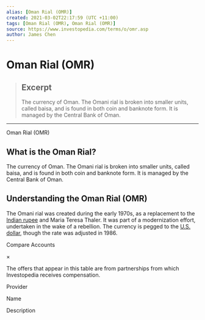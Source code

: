 ```yaml
---
alias: [Oman Rial (OMR)]
created: 2021-03-02T22:17:59 (UTC +11:00)
tags: [Oman Rial (OMR), Oman Rial (OMR)]
source: https://www.investopedia.com/terms/o/omr.asp
author: James Chen
---
```


# Oman Rial (OMR)

> ## Excerpt
> The currency of Oman. The Omani rial is broken into smaller units, called baisa, and is found in both coin and banknote form. It is managed by the Central Bank of Oman.

---

Oman Rial (OMR)
## What is the Oman Rial?

The currency of Oman. The Omani rial is broken into smaller units, called baisa, and is found in both coin and banknote form. It is managed by the Central Bank of Oman.

## Understanding the Oman Rial (OMR)

The Omani rial was created during the early 1970s, as a replacement to the [Indian rupee](https://www.investopedia.com/terms/i/inr.asp) and Maria Teresa Thaler. It was part of a modernization effort, undertaken in the wake of a rebellion. The currency is pegged to the [U.S. dollar](https://www.investopedia.com/terms/forex/u/usd-united-states-dollar.asp), though the rate was adjusted in 1986.

Compare Accounts

×

The offers that appear in this table are from partnerships from which Investopedia receives compensation.

Provider

Name

Description
